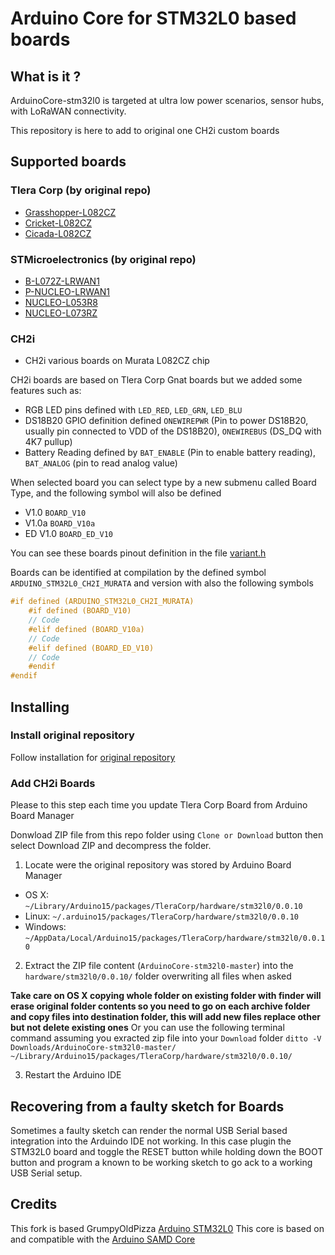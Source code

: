 # Arduino Core for STM32L0 based boards 

## What is it ?

ArduinoCore-stm32l0 is targeted at ultra low power scenarios, sensor hubs, with LoRaWAN connectivity.

This repository is here to add to original one CH2i custom boards

## Supported boards

### Tlera Corp (by original repo)
 * [Grasshopper-L082CZ](https://www.tindie.com/products/TleraCorp/grasshopper-lora-development-board)
 * [Cricket-L082CZ](https://www.tindie.com/products/TleraCorp/cricket-lorawangnss-asset-tracker)
 * [Cicada-L082CZ](https://www.tindie.com/products/TleraCorp/lorasensortile)

### STMicroelectronics (by original repo)
 * [B-L072Z-LRWAN1](http://www.st.com/en/evaluation-tools/b-l072z-lrwan1.html)
 * [P-NUCLEO-LRWAN1](http://www.st.com/en/evaluation-tools/p-nucleo-lrwan1.html)
 * [NUCLEO-L053R8](http://www.st.com/en/evaluation-tools/nucleo-l053r8.html)
 * [NUCLEO-L073RZ](http://www.st.com/en/evaluation-tools/nucleo-l073rz.html)

### CH2i
 * CH2i various boards on Murata L082CZ chip
 
CH2i boards are based on Tlera Corp Gnat boards but we added some features such as: 

- RGB LED pins defined with ```LED_RED```, ```LED_GRN```, ```LED_BLU```
- DS18B20 GPIO definition defined ```ONEWIREPWR``` (Pin to power DS18B20, usually pin connected to VDD of the DS18B20), ```ONEWIREBUS``` (DS_DQ with 4K7 pullup)
- Battery Reading defined by ```BAT_ENABLE``` (Pin to enable battery reading), ```BAT_ANALOG``` (pin to read analog value)

When selected board you can select type by a new submenu called Board Type, and the following symbol will also be defined

- V1.0 ```BOARD_V10```
- V1.0a ```BOARD_V10a```
- ED V1.0 ```BOARD_ED_V10```

You can see these boards pinout definition in the file [variant.h](https://github.com/ch2i/ArduinoCore-stm32l0/blob/master/variants/CH2i-Murata-L082CZ/variant.h#L187-L300)

Boards can be identified at compilation by the defined symbol ```ARDUINO_STM32L0_CH2I_MURATA``` and version with also the following symbols

```cpp
#if defined (ARDUINO_STM32L0_CH2I_MURATA)
	#if defined (BOARD_V10) 
	// Code
	#elif defined (BOARD_V10a)
	// Code
	#elif defined (BOARD_ED_V10)
	// Code
	#endif
#endif
```

## Installing

### Install original repository

Follow installation for [original repository](https://github.com/GrumpyOldPizza/ArduinoCore-stm32l0)

### Add CH2i Boards 

Please to this step each time you update Tlera Corp Board from Arduino Board Manager

Donwload ZIP file from this repo folder using `Clone or Download` button then select Download ZIP and decompress the folder.

 1. Locate were the original repository was stored by Arduino Board Manager
  * OS X: ```~/Library/Arduino15/packages/TleraCorp/hardware/stm32l0/0.0.10```
  * Linux: ```~/.arduino15/packages/TleraCorp/hardware/stm32l0/0.0.10```
  * Windows: ```~/AppData/Local/Arduino15/packages/TleraCorp/hardware/stm32l0/0.0.10```
 2. Extract the ZIP file content (```ArduinoCore-stm32l0-master```) into the ```hardware/stm32l0/0.0.10/``` folder overwriting all files when asked

**Take care on OS X copying whole folder on existing folder with finder will erase original folder contents so you need to go on each archive folder and copy files into destination folder, this will add new files replace other but not delete existing ones** 
Or you can use the following terminal command assuming you exracted zip file into your `Download` folder
```ditto -V  Downloads/ArduinoCore-stm32l0-master/ ~/Library/Arduino15/packages/TleraCorp/hardware/stm32l0/0.0.10/``` 

 3. Restart the Arduino IDE


## Recovering from a faulty sketch for Boards

 Sometimes a faulty sketch can render the normal USB Serial based integration into the Arduindo IDE not working. In this case plugin the STM32L0 board and toggle the RESET button while holding down the BOOT button and program a known to be working sketch to go ack to a working USB Serial setup.

## Credits

This fork is based GrumpyOldPizza [Arduino STM32L0](https://github.com/GrumpyOldPizza/ArduinoCore-stm32l0)
This core is based on and compatible with the [Arduino SAMD Core](https://github.com/arduino/ArduinoCore-samd)

